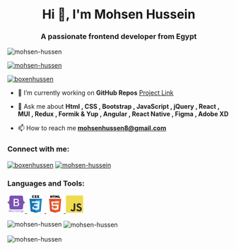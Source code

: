 <h1 align="center">Hi 👋, I'm Mohsen Hussein</h1>
<h3 align="center">A passionate frontend developer from Egypt</h3>

<p align="left"> <img src="https://komarev.com/ghpvc/?username=mohsen-hussen&label=Profile%20views&color=0e75b6&style=flat" alt="mohsen-hussen" /> </p>

<p align="left"> <a href="https://github.com/ryo-ma/github-profile-trophy"><img src="https://github-profile-trophy.vercel.app/?username=mohsen-hussen" alt="mohsen-hussen" /></a> </p>

<p align="left"> <a href="https://twitter.com/boxenhussen" target="blank"><img src="https://img.shields.io/twitter/follow/boxenhussen?logo=twitter&style=for-the-badge" alt="boxenhussen" /></a> </p>

- 🔭 I’m currently working on **GitHub Repos** <a href="https://pioneer-nu.vercel.app/" target="_blank">Project Link</a>

- 💬 Ask me about **Html , CSS , Bootstrap , JavaScript , jQuery , React , MUI , Redux , Formik & Yup , Angular , React Native , Figma , Adobe XD**

- 📫 How to reach me **mohsenhussen8@gmail.com**

<h3 align="left">Connect with me:</h3>
<p align="left">
<a href="https://twitter.com/boxenhussen" target="_blank"><img align="center" src="https://raw.githubusercontent.com/rahuldkjain/github-profile-readme-generator/master/src/images/icons/Social/twitter.svg" alt="boxenhussen" height="30" width="40" /></a>
<a href="https://linkedin.com/in/mohsen-hussein" target="_blank"><img align="center" src="https://raw.githubusercontent.com/rahuldkjain/github-profile-readme-generator/master/src/images/icons/Social/linked-in-alt.svg" alt="mohsen-hussein" height="30" width="40" /></a>
</p>

<h3 align="left">Languages and Tools:</h3>
<p align="left"> <a href="https://getbootstrap.com" target="_blank" rel="noreferrer"> <img src="https://raw.githubusercontent.com/devicons/devicon/master/icons/bootstrap/bootstrap-plain-wordmark.svg" alt="bootstrap" width="40" height="40"/> </a> <a href="https://www.w3schools.com/css/" target="_blank" rel="noreferrer"> <img src="https://raw.githubusercontent.com/devicons/devicon/master/icons/css3/css3-original-wordmark.svg" alt="css3" width="40" height="40"/> </a> <a href="https://www.w3.org/html/" target="_blank" rel="noreferrer"> <img src="https://raw.githubusercontent.com/devicons/devicon/master/icons/html5/html5-original-wordmark.svg" alt="html5" width="40" height="40"/> </a> <a href="https://developer.mozilla.org/en-US/docs/Web/JavaScript" target="_blank" rel="noreferrer"> <img src="https://raw.githubusercontent.com/devicons/devicon/master/icons/javascript/javascript-original.svg" alt="javascript" width="40" height="40"/> </a> </p>

<p><img align="left" src="https://github-readme-stats.vercel.app/api/top-langs?username=mohsen-hussen&show_icons=true&theme=dark&locale=en&layout=compact" alt="mohsen-hussen" /></p>

<p>&nbsp;<img align="center" src="https://github-readme-stats.vercel.app/api?username=mohsen-hussen&show_icons=true&theme=dark&locale=en" alt="mohsen-hussen" /></p>

<p><img align="center" src="https://github-readme-streak-stats.herokuapp.com/?user=mohsen-hussen&theme=dark" alt="mohsen-hussen" /></p>
